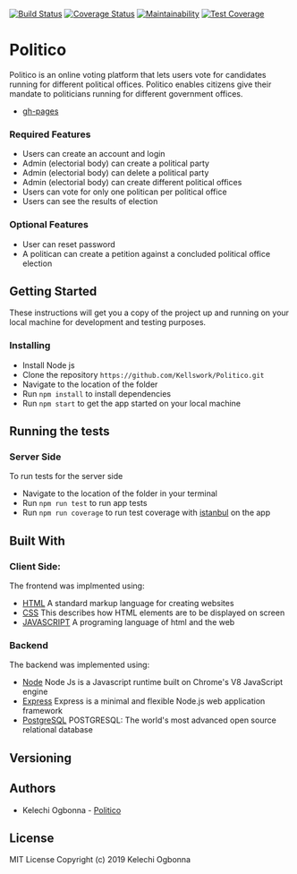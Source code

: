 [![Build Status](https://travis-ci.org/Kellswork/Politico.svg?branch=develop)](https://travis-ci.org/Kellswork/Politico)
[![Coverage Status](https://coveralls.io/repos/github/Kellswork/Politico/badge.svg)](https://coveralls.io/github/Kellswork/Politico)
[![Maintainability](https://api.codeclimate.com/v1/badges/031f2868875844e96699/maintainability)](https://codeclimate.com/github/Kellswork/Politico/maintainability)
[![Test Coverage](https://api.codeclimate.com/v1/badges/031f2868875844e96699/test_coverage)](https://codeclimate.com/github/Kellswork/Politico/test_coverage)
# Politico

Politico is an online voting platform that lets users vote for candidates running for different political offices. Politico enables citizens give their mandate to politicians running for different government offices.
- [gh-pages](https://kellswork.github.io/Politico/)

### Required Features

- Users can create an account and login
- Admin (electorial body) can create a political party
- Admin (electorial body) can delete a political party
- Admin (electorial body) can create different political offices
- Users can vote for only one politican per political office
- Users can see the results of election

### Optional Features
- User can reset password
- A politican can create a petition against a concluded political office election

## Getting Started
These instructions will get you a copy of the project up and running on your local machine for development and testing purposes.

### Installing
- Install Node js
- Clone the repository `https://github.com/Kellswork/Politico.git`
- Navigate to the location of the folder
- Run `npm install` to install dependencies
- Run `npm start` to get the app started on your local machine

## Running the tests 
### Server Side
To run tests for the server side
- Navigate to the location of the folder in your terminal
- Run `npm run test` to run app tests
- Run `npm run coverage` to run test coverage with [istanbul]() on the app

## Built With

### Client Side:

The frontend was implmented using:

- [HTML]() A standard markup language for creating websites
- [CSS]() This describes how HTML elements are to be displayed on screen
- [JAVASCRIPT](https://www.javascript.com/) A programing language of html and the web

### Backend
The backend was implemented using:

- [Node](https://nodejs.org/en/) Node Js is a Javascript runtime built on Chrome's V8 JavaScript engine
- [Express](https://expressjs.com/) Express is a minimal and flexible Node.js web application framework
- [PostgreSQL](https://www.postgresql.org/) POSTGRESQL: The world's most advanced open source relational database

## Versioning

## Authors

- Kelechi Ogbonna - [Politico](https://kellswork.github.io/Politico/)

## License
MIT License
Copyright (c) 2019 Kelechi Ogbonna
